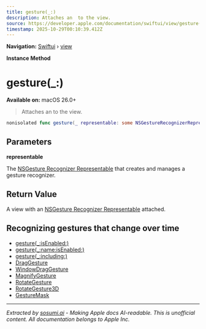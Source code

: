 ```yaml
---
title: gesture(_:)
description: Attaches an  to the view.
source: https://developer.apple.com/documentation/swiftui/view/gesture(_:)
timestamp: 2025-10-29T00:10:39.412Z
---
```


**Navigation:** [Swiftui](/documentation/swiftui) › [view](/documentation/swiftui/view)

**Instance Method**

# gesture(_:)

**Available on:** macOS 26.0+

> Attaches an  to the view.

```swift
nonisolated func gesture(_ representable: some NSGestureRecognizerRepresentable) -> some View
```

## Parameters

**representable**

The [NSGesture Recognizer Representable](/documentation/swiftui/nsgesturerecognizerrepresentable) that creates and manages a gesture recognizer.



## Return Value

A view with an [NSGesture Recognizer Representable](/documentation/swiftui/nsgesturerecognizerrepresentable) attached.

## Recognizing gestures that change over time

- [gesture(_:isEnabled:)](/documentation/swiftui/view/gesture(_:isenabled:))
- [gesture(_:name:isEnabled:)](/documentation/swiftui/view/gesture(_:name:isenabled:))
- [gesture(_:including:)](/documentation/swiftui/view/gesture(_:including:))
- [DragGesture](/documentation/swiftui/draggesture)
- [WindowDragGesture](/documentation/swiftui/windowdraggesture)
- [MagnifyGesture](/documentation/swiftui/magnifygesture)
- [RotateGesture](/documentation/swiftui/rotategesture)
- [RotateGesture3D](/documentation/swiftui/rotategesture3d)
- [GestureMask](/documentation/swiftui/gesturemask)

---

*Extracted by [sosumi.ai](https://sosumi.ai) - Making Apple docs AI-readable.*
*This is unofficial content. All documentation belongs to Apple Inc.*
